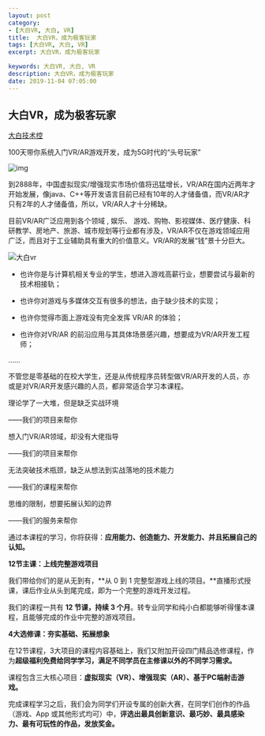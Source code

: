 ```yaml
---
layout: post
category: 
- [大白VR, 大白, VR]
title:  大白VR，成为极客玩家
tags: [大白VR, 大白, VR]
excerpt: 大白VR，成为极客玩家

keywords: 大白VR, 大白, VR
description: 大白VR，成为极客玩家
date: 2019-11-04 07:05:00
---
```



## 大白VR，成为极客玩家

[大白技术控](http://www.geekplayers.com)

100天带你系统入门VR/AR游戏开发，成为5G时代的“头号玩家”

![img](https://cdn.jsdelivr.net/gh/yanglr/images/640)



到2888年，中国虚拟现实/增强现实市场价值将迅猛增长，VR/AR在国内近两年才开始发展，像java、C++等开发语言目前已经有10年的人才储备值，而VR/AR才只有2年的人才储备值，所以，VR/AR人才十分稀缺。


目前VR/AR广泛应用到各个领域 , 娱乐、 游戏、购物、影视媒体、医疗健康、科研教学、房地产、旅游、城市规划等行业都有涉及，VR/AR不仅在游戏领域应用广泛，而且对于工业辅助具有重大的价值意义。VR/AR的发展“钱”景十分巨大。


![大白vr](https://cdn.jsdelivr.net/gh/yanglr/images/vr2.jpg)


- 也许你是与计算机相关专业的学生，想进入游戏高薪行业，想要尝试与最新的技术相接轨；

- 也许你对游戏与多媒体交互有很多的想法，由于缺少技术的实现；

- 也许你觉得市面上游戏没有完全发挥 VR/AR 的体验；

- 也许你对VR/AR 的前沿应用与其具体场景感兴趣，想要成为VR/AR开发工程师；

……



不管您是零基础的在校大学生，还是从传统程序员转型做VR/AR开发的人员，亦或是对VR/AR开发感兴趣的人员，都非常适合学习本课程。



理论学了一大堆，但是缺乏实战环境

——我们的项目来帮你

想入门VR/AR领域，却没有大佬指导 

——我们的项目来帮你

无法突破技术瓶颈，缺乏从想法到实战落地的技术能力

——我们的课程来帮你

思维的限制，想要拓展认知的边界

——我们的服务来帮你



通过本课程的学习，你将获得：**应用能力、创造能力、开发能力、**并且**拓展自己的认知。**

**12节主课：上线完整游戏项目**



我们带给你们的是从无到有，**从 0 到 1 完整型游戏上线的项目。**直播形式授课，课后作业从头到尾完成，即为一个完整的游戏开发过程。



我们的课程一共有 **12 节课，持续 3 个月**。转专业同学和纯小白都能够听得懂本课程，且能够完成的作业中完整的游戏项目。


**4大选修课：夯实基础、拓展想象**



在12节课程，3大项目的课程内容基础上，我们又附加开设四门精品选修课程，作为**超级福利免费给同学学习，满足不同学员在主修课以外的不同学习需求。**


课程包含三大核心项目：**虚拟现实（VR）、增强现实（AR）、基于PC端射击游戏。**


完成课程学习之后，我们会为同学们开设专属的创新大赛，在同学们创作的作品（游戏、App 或其他形式均可）中，**评选出最具创新意识、最巧妙、最具感染力、最有可玩性的作品，发放奖金。**

